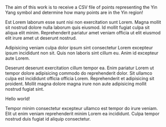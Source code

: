 The aim of this work is to receive a CSV file of points representing the Yin Yang symbol and determine how many points are in the Yin region!

Est Lorem laborum esse sunt nisi non exercitation sunt Lorem. Magna mollit sit nostrud dolore nulla laborum quis eiusmod. Id mollit fugiat culpa sit aliqua elit minim. Reprehenderit pariatur amet veniam officia ut elit eiusmod elit irure amet ut deserunt nostrud.

Adipisicing veniam culpa dolor ipsum sint consectetur Lorem excepteur ipsum incididunt non sit. Quis non laboris sint cillum eu. Anim id excepteur aute Lorem.

Deserunt deserunt exercitation cillum tempor ea. Enim pariatur Lorem ut tempor dolore adipisicing commodo do reprehenderit dolor. Sit ullamco culpa est incididunt officia officia Lorem. Reprehenderit et adipisicing sit proident. Mollit magna dolore magna irure non aute adipisicing mollit nostrud fugiat sint.

Hello world!


Tempor minim consectetur excepteur ullamco est tempor do irure veniam. Elit ut enim veniam reprehenderit minim Lorem ea incididunt. Culpa tempor nostrud duis fugiat id aliquip consectetur.
